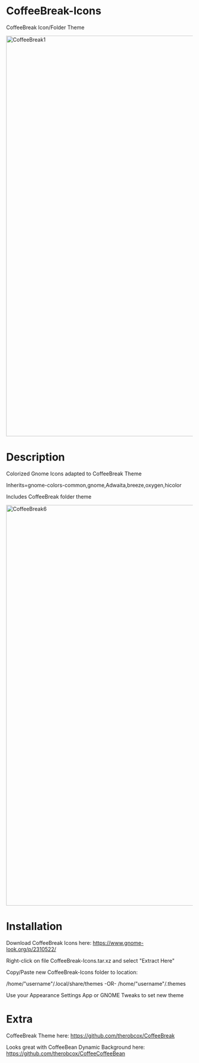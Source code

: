 # CoffeeBreak-Icons
CoffeeBreak Icon/Folder Theme

<img width="1920" height="1080" alt="CoffeeBreak1" src="https://github.com/user-attachments/assets/bce97eed-362b-4e56-9064-009ac3577134" />

# Description
Colorized Gnome Icons adapted to CoffeeBreak Theme

Inherits=gnome-colors-common,gnome,Adwaita,breeze,oxygen,hicolor

Includes CoffeeBreak folder theme

<img width="1920" height="1080" alt="CoffeeBreak6" src="https://github.com/user-attachments/assets/6030ec0d-6817-4d65-8d84-28bc072efc45" />

# Installation
Download CoffeeBreak Icons here: <a href="https://www.gnome-look.org/p/2310522/">https://www.gnome-look.org/p/2310522/</a>

Right-click on file CoffeeBreak-Icons.tar.xz and select "Extract Here"

Copy/Paste new CoffeeBreak-Icons folder to location:

/home/"username"/.local/share/themes
-OR-
/home/"username"/.themes

Use your Appearance Settings App or GNOME Tweaks to set new theme

# Extra

CoffeeBreak Theme here: <a href="https://github.com/therobcox/CoffeeBreak">https://github.com/therobcox/CoffeeBreak</a>

Looks great with CoffeeBean Dynamic Background here: <a href="https://github.com/therobcox/CoffeeBean">https://github.com/therobcox/CoffeeCoffeeBean</a>

